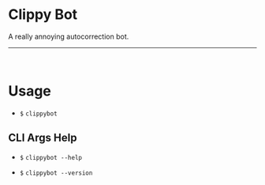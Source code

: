 # Clippy Bot

A really annoying autocorrection bot.

***

&nbsp;

# Usage

* `$` `clippybot`

## CLI Args Help

* `$` `clippybot --help`

* `$` `clippybot --version`